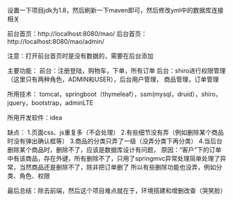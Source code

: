 设置一下项目jdk为1.8，然后刷新一下maven即可，然后修改yml中的数据库连接相关

前台首页：http://localhost:8080/mao/
后台首页：http://localhost:8080/mao/admin/

注意：打开前台首页时是没有数据的，需要在后台添加

主要功能：
    前台：注册登陆，购物车，下单，所有订单
    后台：shiro进行权限管理（这里只有两种角色，ADMIN和USER），后台用户管理，
          商品管理，订单管理
          
所用技术：
    tomcat，springboot（thymeleaf），ssm(mysql，druid），shiro，jquery，bootstrap，adminLTE
    
所用开发软件：idea

缺点：
    1.页面css、js重复多（不会处理）
    2.有些细节没有弄（例如删除某个商品时没有弹出确认框等）
    3.商品的分类只弄了一级（没弄分类下再分类）
    4.当后台删除某个商品时，删除不了，应该是数据库设计有问题，
      原因：“客户”下的订单中有该商品，存在外键，所有删除不了，只用了springmvc异常处理简单处理了异常，当然商品还是删除不了，除非把订单删了
      所以有些删除功能也没弄，例如分类、角色、权限

最后总结：除去前端，然后这个项目难点就在于，环境搭建和增删改查（哭笑脸）
